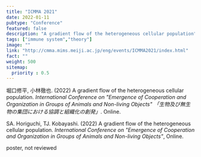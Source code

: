 ```yaml
---
title: "ICMMA 2021"
date: 2022-01-11
pubtype: "Conference"
featured: false
description: "A gradient flow of the heterogeneous cellular population"
tags: ["immune system","theory"]
image: ""
link: "http://cmma.mims.meiji.ac.jp/eng/events/ICMMA2021/index.html"
fact: ""
weight: 500
sitemap:
  priority : 0.5
---
```


堀口修平, 小林徹也. (2022) A gradient flow of the heterogeneous cellular population. _International Conference on
"Emergence of Cooperation and Organization in Groups of Animals and Non-living Objects"
「生物及び無生物の集団における協調と組織化の創発」_. Online.

SA. Horiguchi, TJ. Kobayashi. (2022) A gradient flow of the heterogeneous cellular population. _International Conference on
"Emergence of Cooperation and Organization in Groups of Animals and Non-living Objects"_, Online.

poster, not reviewed


